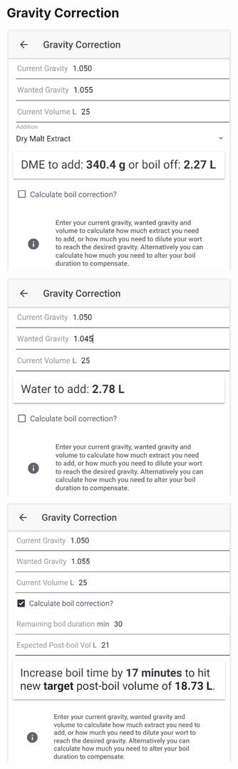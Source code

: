 # Gravity Correction

![Calculate how much DME to add or how much to boil off if gravity is too low](../.gitbook/assets/image%20%2829%29.png)

![Calculate how much water to add if gravity is too high](../.gitbook/assets/image%20%2835%29.png)

![Calculate how to correct the gravity by altering boil time if preferred](../.gitbook/assets/image%20%2832%29.png)

